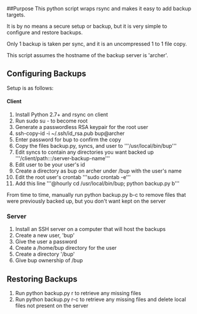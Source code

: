 ##Purpose
This python script wraps rsync and makes it easy to add backup targets.

It is by no means a secure setup or backup, but it is very simple to configure and restore backups.

Only 1 backup is taken per sync, and it is an uncompressed 1 to 1 file copy.

This script assumes the hostname of the backup server is 'archer'.


## Configuring Backups
Setup is as follows:
#### Client
1. Install Python 2.7+ and rsync on client
2. Run sudo su - to become root
3. Generate a passwordless RSA keypair for the root user
4. ssh-copy-id -i ~/.ssh/id_rsa.pub bup@archer
5. Enter password for bup to confirm the copy
6. Copy the files backup.py, syncs, and user to '''/usr/local/bin/bup'''
7. Edit syncs to contain any directories you want backed up '''/client/path:::/server-backup-name'''
8. Edit user to be your user's id
9. Create a directory as bup on archer under /bup with the user's name
9. Edit the root user's crontab '''sudo crontab -e'''
10. Add this line '''@hourly cd /usr/local/bin/bup; python backup.py b'''

From time to time, manually run python backup.py b-c to remove files that were previously backed up, but you don't want kept on the server

### Server
1. Install an SSH server on a computer that will host the backups
2. Create a new user, 'bup'
3. Give the user a password
4. Create a /home/bup directory for the user
5. Create a directory '/bup'
6. Give bup ownership of /bup

## Restoring Backups
1. Run python backup.py r to retrieve any missing files
2. Run python backup.py r-c to retrieve any missing files and delete local files not present on the server
